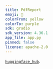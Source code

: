 ```yaml
---
title: PdfReport
emoji: 💬
colorFrom: yellow
colorTo: purple
sdk: gradio
sdk_version: 4.36.1
app_file: app.py
pinned: false
license: apache-2.0
---
```


[`huggingface_hub`](https://huggingface.co/spaces/ababio/pdfReport).
